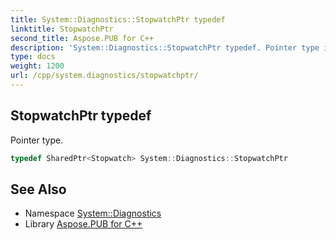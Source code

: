 ```yaml
---
title: System::Diagnostics::StopwatchPtr typedef
linktitle: StopwatchPtr
second_title: Aspose.PUB for C++
description: 'System::Diagnostics::StopwatchPtr typedef. Pointer type in C++.'
type: docs
weight: 1200
url: /cpp/system.diagnostics/stopwatchptr/
---
```

## StopwatchPtr typedef


Pointer type.

```cpp
typedef SharedPtr<Stopwatch> System::Diagnostics::StopwatchPtr
```

## See Also

* Namespace [System::Diagnostics](../)
* Library [Aspose.PUB for C++](../../)
